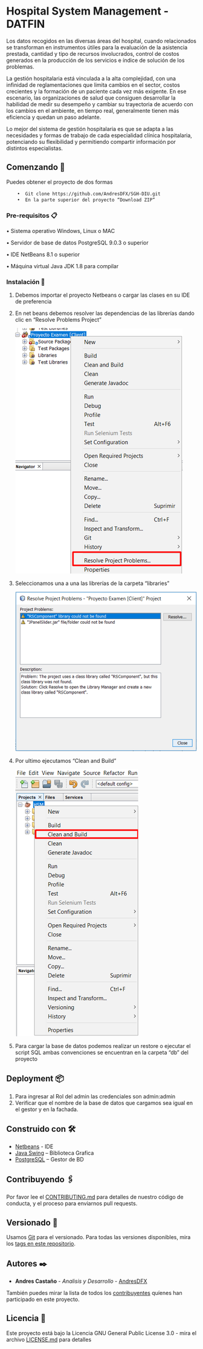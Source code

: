 # Hospital System Management - DATFIN
Los datos recogidos en las diversas áreas del hospital, cuando relacionados se transforman en instrumentos útiles para la evaluación de la asistencia prestada, cantidad y tipo de recursos involucrados, control de costos generados en la producción de los servicios e índice de solución de los problemas. 

La gestión hospitalaria está vinculada a la alta complejidad, con una infinidad de  reglamentaciones que limita cambios en el sector, costos crecientes y la formación de un paciente cada vez más exigente. En ese escenario, las organizaciones de salud que consiguen desarrollar la habilidad de medir su desempeño y cambiar su trayectoria de acuerdo con los cambios en el ambiente, en tiempo real, generalmente tienen más eficiencia y quedan un paso adelante.

Lo mejor del sistema de gestión hospitalaria es que se adapta a las necesidades y formas de trabajo de cada especialidad clínica hospitalaria, potenciando su flexibilidad y permitiendo compartir información por distintos especialistas.

## Comenzando 🚀
Puedes obtener el proyecto de dos formas
```
	•  Git clone https://github.com/AndresDFX/SGH-DIU.git
	•  En la parte superior del proyecto “Download ZIP”
```

### Pre-requisitos 📋
•	Sistema operativo Windows, Linux  o MAC

•	Servidor de base de datos PostgreSQL 9.0.3 o superior

•	IDE NetBeans 8.1 o superior

•	Máquina virtual Java JDK 1.8 para compilar

### Instalación 🔧

1.	Debemos importar el proyecto Netbeans o cargar las clases en su IDE de preferencia

2.	En net beans debemos resolver las dependencias de las librerías dando clic en “Resolve Problems Project”

	![Alt text](/screenshots/resolveproblems_netbeans.png)
		
3.	Seleccionamos una a una las librerías de la carpeta “libraries”
	
	![Alt text](/screenshots/listlibrary_netbeans.png)

4.	Por ultimo ejecutamos “Clean and Build”

	![Alt text](/screenshots/build_netbeans.png)

5.	Para cargar la base de datos podemos realizar un restore o ejecutar el script SQL ambas convenciones se encuentran en la carpeta “db” del proyecto

## Deployment 📦
1.	Para ingresar al Rol del admin las credenciales son admin:admin
2.	Verificar que el nombre de la base de datos que cargamos sea igual en el gestor y en la fachada.

## Construido con 🛠️

* [Netbeans](https://netbeans.org/) - IDE
* [Java Swing](https://docs.oracle.com/javase/7/docs/api/javax/swing/package-summary.html) – Biblioteca Grafica
* [PostgreSQL](https://www.postgresql.org/) – Gestor de BD

## Contribuyendo 🖇️
Por favor lee el [CONTRIBUTING.md](https://gist.github.com/AndresDFX/HSM) para detalles de nuestro código de conducta, y el proceso para enviarnos pull requests.

## Versionado 📌
Usamos [Git](https://git-scm.com/) para el versionado. Para todas las versiones disponibles, mira los [tags en este repositorio](https://github.com/AndresDFX/HSM/tags).

## Autores ✒️

* **Andres Castaño** - *Analisis y Desarrollo* - [AndresDFX](https://github.com/AndresDFX)

También puedes mirar la lista de todos los [contribuyentes](https://github.com/AndresDFX/HSM/contributors) quíenes han participado en este proyecto. 

## Licencia 📄

Este proyecto está bajo la Licencia GNU General Public License 3.0 - mira el archivo [LICENSE.md](LICENSE.md) para detalles
